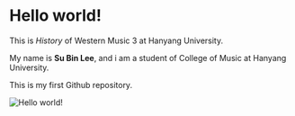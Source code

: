 # Hello world!
This is *History* of Western Music 3 at Hanyang University.  

My name is **Su Bin Lee**, and i am a student of College of Music at Hanyang University.  

This is my first Github repository.   

![Hello world!](https://github.com/user-attachments/assets/6c6e25e4-f326-4d78-9d82-caab75c93878)

